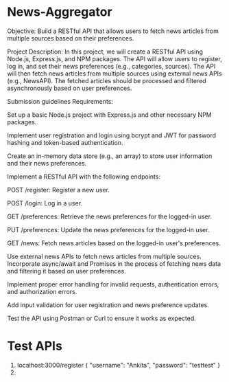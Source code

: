 # News-Aggregator
Objective: Build a RESTful API that allows users to fetch news articles from multiple sources based on their preferences.


Project Description: In this project, we will create a RESTful API using Node.js, Express.js, and NPM packages. The API will allow users to register, log in, and set their news preferences (e.g., categories, sources). The API will then fetch news articles from multiple sources using external news APIs (e.g., NewsAPI). The fetched articles should be processed and filtered asynchronously based on user preferences.

Submission guidelines
Requirements:

Set up a basic Node.js project with Express.js and other necessary NPM packages.

Implement user registration and login using bcrypt and JWT for password hashing and token-based authentication.

Create an in-memory data store (e.g., an array) to store user information and their news preferences.

Implement a RESTful API with the following endpoints:

POST /register: Register a new user.

POST /login: Log in a user.

GET /preferences: Retrieve the news preferences for the logged-in user.

PUT /preferences: Update the news preferences for the logged-in user.

GET /news: Fetch news articles based on the logged-in user's preferences.

Use external news APIs to fetch news articles from multiple sources. Incorporate async/await and Promises in the process of fetching news data and filtering it based on user preferences.

Implement proper error handling for invalid requests, authentication errors, and authorization errors.

Add input validation for user registration and news preference updates.

Test the API using Postman or Curl to ensure it works as expected.

# Test APIs
1. localhost:3000/register 
    {
    "username": "Ankita",
    "password": "testtest"
}
2. 